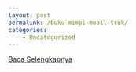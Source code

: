 ```yaml
---
layout: post
permalink: /buku-mimpi-mobil-truk/
categories:
    - Uncategorized
---
```


[Baca Selengkapnya](/06)